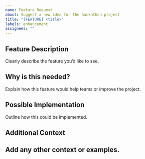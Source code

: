 ```yaml
---
name: Feature Request
about: Suggest a new idea for the hackathon project
title: "[FEATURE] <title>"
labels: enhancement
assignees: ""
---
```


## Feature Description
Clearly describe the feature you’d like to see.

## Why is this needed?
Explain how this feature would help teams or improve the project.

## Possible Implementation
Outline how this could be implemented.

## Additional Context
Add any other context or examples.
---